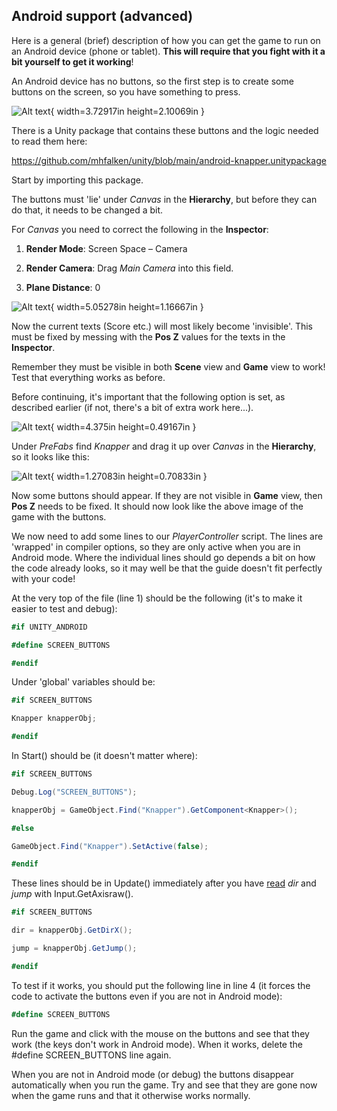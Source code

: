 ## Android support (advanced)

Here is a general (brief) description of how you can get the game
to run on an Android device (phone or tablet). **This will require
that you fight with it a bit yourself to get it working**!

An Android device has no buttons, so the first step is to create
some buttons on the screen, so you have something to press.

![Alt text](media/image73.png){ width=3.72917in height=2.10069in }

There is a Unity package that contains these buttons and the logic
needed to read them here:

<https://github.com/mhfalken/unity/blob/main/android-knapper.unitypackage>

Start by importing this package.

The buttons must 'lie' under *Canvas* in the **Hierarchy**, but before they
can do that, it needs to be changed a bit.

For *Canvas* you need to correct the following in the **Inspector**:

1.  **Render Mode**: Screen Space – Camera

2.  **Render Camera**: Drag *Main Camera* into this field.

3.  **Plane Distance**: 0

![Alt text](media/image74.png){ width=5.05278in height=1.16667in }

Now the current texts (Score etc.) will most likely become
'invisible'. This must be fixed by messing with the **Pos Z** values for
the texts in the **Inspector**.

Remember they must be visible in both **Scene** view and **Game** view to
work! Test that everything works as before.

Before continuing, it's important that the following option is set, as
described earlier (if not, there's a bit of extra work here...).

![Alt text](media/image75.png){ width=4.375in height=0.49167in }

Under *PreFabs* find *Knapper* and drag it up over *Canvas* in
the **Hierarchy**, so it looks like this:

![Alt text](media/image76.png){ width=1.27083in height=0.70833in }

Now some buttons should appear. If they are not visible in
**Game** view, then **Pos Z** needs to be fixed. It should now look like the
above image of the game with the buttons.

We now need to add some lines to our *PlayerController*
script. The lines are 'wrapped' in compiler options, so they are only
active when you are in Android mode. Where the individual lines should go
depends a bit on how the code already looks, so it may well be that
the guide doesn't fit perfectly with your code!

At the very top of the file (line 1) should be the following (it's to
make it easier to test and debug):

```csharp
#if UNITY_ANDROID

#define SCREEN_BUTTONS

#endif
```

Under 'global' variables should be:

```csharp
#if SCREEN_BUTTONS

Knapper knapperObj;

#endif
```

In Start() should be (it doesn't matter where):

```csharp
#if SCREEN_BUTTONS

Debug.Log("SCREEN_BUTTONS");

knapperObj = GameObject.Find("Knapper").GetComponent<Knapper>();

#else

GameObject.Find("Knapper").SetActive(false);

#endif
```

These lines should be in Update() immediately after you have <u>read</u>
*dir* and *jump* with Input.GetAxisraw().
```csharp
#if SCREEN_BUTTONS

dir = knapperObj.GetDirX();

jump = knapperObj.GetJump();

#endif
```

To test if it works, you should put the following line in line 4
(it forces the code to activate the buttons even if you are not in
Android mode):
```csharp
#define SCREEN_BUTTONS
```

Run the game and click with the mouse on the buttons and see that they work (the keys
don't work in Android mode). When it works, delete the #define
SCREEN_BUTTONS line again.

When you are not in Android mode (or debug) the buttons
disappear automatically when you run the game. Try and see that they are gone now when the game
runs and that it otherwise works normally.
